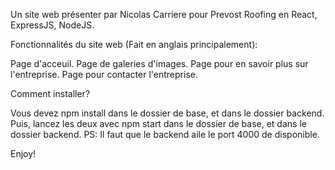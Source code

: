 Un site web présenter par Nicolas Carriere pour Prevost Roofing en React, ExpressJS, NodeJS.

Fonctionnalités du site web (Fait en anglais principalement):

Page d'acceuil.
Page de galeries d'images.
Page pour en savoir plus sur l'entreprise.
Page pour contacter l'entreprise.

Comment installer?

Vous devez npm install dans le dossier de base, et dans le dossier backend.
Puis, lancez les deux avec npm start dans le dossier de base, et dans le dossier backend.
PS: Il faut que le backend aile le port 4000 de disponible.

Enjoy!
